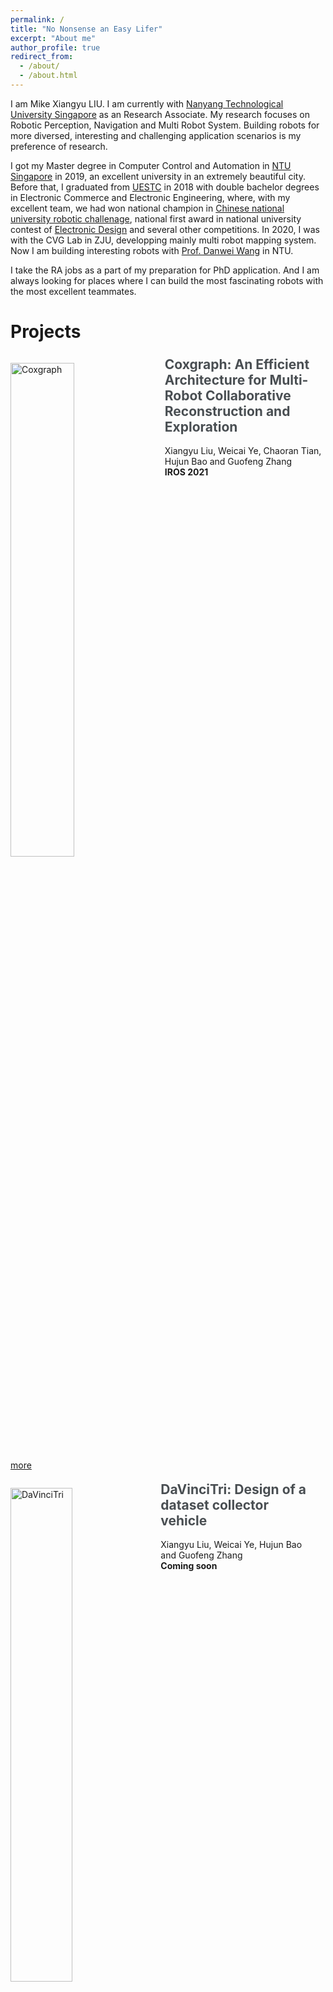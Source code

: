 ```yaml
---
permalink: /
title: "No Nonsense an Easy Lifer"
excerpt: "About me"
author_profile: true
redirect_from: 
  - /about/
  - /about.html
---
```


I am Mike Xiangyu LIU. I am currently with [Nanyang Technological University Singapore](https://www.ntu.edu.sg/) as an Research Associate. My research focuses on Robotic Perception, Navigation and Multi Robot System. Building robots for more diversed, interesting and challenging application scenarios is my preference of research.

I got my Master degree in Computer Control and Automation in [NTU Singapore](www.ntu.edu.sg) in 2019, an excellent university in an extremely beautiful city. Before that, I graduated from [UESTC](www.uestc.edu.cn) in 2018 with double bachelor degrees in Electronic Commerce and Electronic Engineering, where, with my excellent team, we had won national champion in [Chinese national university robotic challenage](www.robomaster.com), national first award in national university contest of [Electronic Design](http://www.nuedc-training.com.cn/) and several other competitions. In 2020, I was with the CVG Lab in ZJU, developping mainly multi robot mapping system. Now I am building interesting robots with [Prof. Danwei Wang](https://personal.ntu.edu.sg/edwwang/) in NTU.

I take the RA jobs as a part of my preparation for PhD application. And I am always looking for places where I can build the most fascinating robots with the most excellent teammates.

Projects
========

<div class="notice--primary" style="float: left"><p><img src="/images/coxgraph.png" alt="Coxgraph" height="45%" width="45%" style="float: left; padding-right: 20px"> <!-- ## Freetures: Localization in Signed Distance Function Maps --></p><h2 style="margin-top:-10px"> <a style="text-decoration:none; color:#494e52;"  title="Coxgraph Project Page">Coxgraph: An Efficient Architecture for Multi-Robot Collaborative Reconstruction and Exploration</a></h2><p>Xiangyu Liu, Weicai Ye, Chaoran Tian, Hujun Bao and Guofeng Zhang <br> <strong>IROS 2021</strong></p></div>

[more](../projects/coxgraph/index.md)


<div class="notice--primary" style="float: left"><p><img src="/images/davincitri.png" alt="DaVinciTri" height="45%" width="45%" style="float: left; padding-right: 20px"> <!-- ## Freetures: Localization in Signed Distance Function Maps --></p><h2 style="margin-top:-10px"> <a style="text-decoration:none; color:#494e52;" title="DaVinciTri Project Page">DaVinciTri: Design of a dataset collector vehicle</a></h2><p>Xiangyu Liu, Weicai Ye, Hujun Bao and Guofeng Zhang <br> <strong>Coming soon</strong></p></div>


Competitions
========


<div class="notice--primary" style="float: left"><p><img src="/images/robomaster.png" alt="RoboMaster" height="45%" width="45%" style="float: left; padding-right: 20px"> <!-- ## Freetures: Localization in Signed Distance Function Maps --></p><h2 style="margin-top:-10px"> <a style="text-decoration:none; color:#494e52;" title="RoboMaster Project Page">RoboMaster Competition Drone</a></h2><p>Xiangyu Liu*, Yiqie Qu*, Jixiang Xv*, Liping He, Qianhong He<br> <strong>RoboMaster 2016 National Championship</strong></p></div>

[more](../projects/rm/index.md)


<div class="notice--primary" style="float: left"><p><img src="/images/jdx.png" alt="JDX" height="45%" width="45%" style="float: left; padding-right: 20px"> <!-- ## Freetures: Localization in Signed Distance Function Maps --></p><h2 style="margin-top:-10px"> <a style="text-decoration:none; color:#494e52;" title="JDX Project Page">JDX Auto-Sorting Robot</a></h2><p>Junru Chen*, Xiangyu Liu*, Shiwei Wu*, Xvsheng Ren*, Fanglin Zhang*<br> <strong>JD X Robotic Challenge 2017</strong></p></div>

[more](../projects/jdx/index.md)

* For all previous projects and competition, please refer to my CV.
